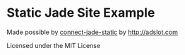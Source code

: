 # Static Jade Site Example

Made possible by <a href="https://github.com/runk/connect-jade-static">connect-jade-static</a> by http://adslot.com

Licensed under the MIT License